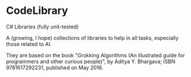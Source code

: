 # CodeLibrary
C# Libraries (fully unit-tested)

A (growing, I hope) collections of libraries to help in all tasks, especially those related to AI.

They are based on the book "Grokking Algorithms (An illustrated guide for programmers and other curious people)",
by Aditya Y. Bhargava; ISBN 9781617292231, published on May 2016.
